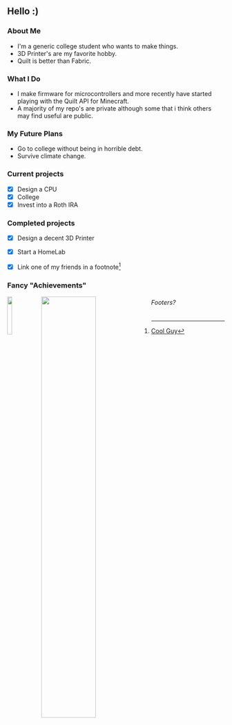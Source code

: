 ## Hello :)

### About Me
  - I'm a generic college student who wants to make things.
  - 3D Printer's are my favorite hobby.
  - Quilt is better than Fabric.

### What I Do
  - I make firmware for microcontrollers and more recently have started playing with the Quilt API for Minecraft.
  - A majority of my repo's are private although some that i think others may find useful are public.
  
### My Future Plans
  - Go to college without being in horrible debt.
  - Survive climate change.
  
### Current projects
  - [x] Design a CPU 
  - [x] College
  - [x] Invest into a Roth IRA 

### Completed projects
  - [x] Design a decent 3D Printer 
  - [x] Start a HomeLab
  - [x] Link one of my friends in a footnote[^1]


### Fancy "Achievements"
<img align="left" height="15%" width="15%" src="https://emoji.gg/assets/emoji/2557-pogfish-remastered.png">
<img align="left" width="50%" src="https://github-readme-stats.vercel.app/api?username=PentBeear&custom_title=My%20Stats&title_color=999999&hide_border=true&text_color=666666&icon_color=4455BB&count_private=true&show_icons=true&theme=dark&bg_color=55,2233AA,000000"/>

###### Footers?ㅤ
[^1]: [Cool Guy](https://github.com/yo-ru)
